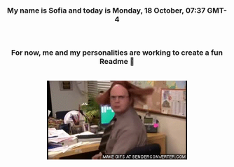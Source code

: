


<div align="center">
<h3 >My name is Sofia and today is Monday, 18 October, 07:37 GMT-4</h3><br>
<h3 >For now, me and my personalities are working to create a fun Readme 👋
</h3><br>
<img src='img/dwight.gif' alt='working...'/>
</div>
